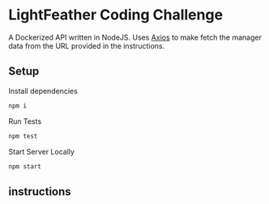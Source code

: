 # LightFeather Coding Challenge

A Dockerized API written in NodeJS. Uses [Axios](https://www.npmjs.com/package/axios) to make fetch the manager data from the URL provided in the instructions.

## Setup

Install dependencies

```bash
npm i
```

Run Tests

```bash
npm test
```

Start Server Locally

```bash
npm start
```


## instructions

